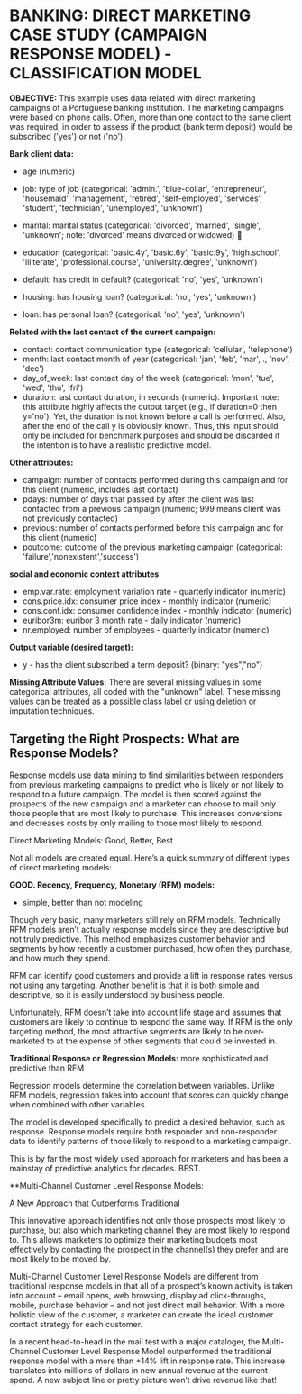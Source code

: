 # BANKING: DIRECT MARKETING CASE STUDY (CAMPAIGN RESPONSE MODEL) - CLASSIFICATION MODEL

**OBJECTIVE:** This example uses data related with direct marketing campaigns of a Portuguese banking institution. The marketing campaigns were based on phone calls. Often, more than one contact to the same client was required, in order to assess if the product (bank term deposit) would be subscribed ('yes') or not ('no').

 **Bank client data:**
* age (numeric)

* job: type of job (categorical: 'admin.', 'blue-collar', 'entrepreneur', 'housemaid', 'management', 'retired', 'self-employed', 'services', 'student', 'technician', 'unemployed', 'unknown')

* marital: marital status (categorical: 'divorced', 'married', 'single', 'unknown'; note: 'divorced' means divorced or widowed)
 
* education (categorical: 'basic.4y', 'basic.6y', 'basic.9y', 'high.school', 'illiterate', 'professional.course', 'university.degree', 'unknown')
* default: has credit in default? (categorical: 'no', 'yes', 'unknown')
* housing: has housing loan? (categorical: 'no', 'yes', 'unknown')
* loan: has personal loan? (categorical: 'no', 'yes', 'unknown')

**Related with the last contact of the current campaign:**
* contact: contact communication type (categorical: 'cellular', 'telephone')
* month: last contact month of year (categorical: 'jan', 'feb', 'mar', ., 'nov', 'dec')
* day_of_week: last contact day of the week (categorical: 'mon', 'tue', 'wed', 'thu', 'fri')
* duration: last contact duration, in seconds (numeric). Important note: this attribute highly affects the output target (e.g., if duration=0 then y='no'). Yet, the duration is not known before a call is performed. Also, after the end of the call y is obviously known. Thus, this input should only be included for benchmark purposes and should be discarded if the intention is to have a realistic predictive model.

**Other attributes:**
* campaign: number of contacts performed during this campaign and for this client (numeric, includes last contact)
* pdays: number of days that passed by after the client was last contacted from a previous campaign (numeric; 999 means client was not previously contacted)
* previous: number of contacts performed before this campaign and for this client (numeric)
* poutcome: outcome of the previous marketing campaign (categorical: 'failure','nonexistent','success')

**social and economic context attributes**
* emp.var.rate: employment variation rate - quarterly indicator (numeric)
* cons.price.idx: consumer price index - monthly indicator (numeric)
* cons.conf.idx: consumer confidence index - monthly indicator (numeric)
* euribor3m: euribor 3 month rate - daily indicator (numeric)
* nr.employed: number of employees - quarterly indicator (numeric)

**Output variable (desired target):**
* y - has the client subscribed a term deposit? (binary: "yes","no")

**Missing Attribute Values:** There are several missing values in some categorical attributes, all coded with the "unknown" label. These missing values can be treated as a possible class label or using deletion or imputation techniques.

## Targeting the Right Prospects: What are Response Models?

Response models use data mining to find similarities between responders from previous marketing campaigns to predict who is likely or not likely to respond to a future campaign. The model is then scored against the prospects of the new campaign and a marketer can choose to mail only those people that are most likely to purchase. This increases conversions and decreases costs by only mailing to those most likely to respond.

Direct Marketing Models: Good, Better, Best

Not all models are created equal. Here’s a quick summary of different types of direct marketing models:

**GOOD. Recency, Frequency, Monetary (RFM) models:**

* simple, better than not modeling

Though very basic, many marketers still rely on RFM models. Technically RFM models aren’t actually response models since they are descriptive but not truly predictive. This method emphasizes customer behavior and segments by how recently a customer purchased, how often they purchase, and how much they spend.

RFM can identify good customers and provide a lift in response rates versus not using any targeting. Another benefit is that it is both simple and descriptive, so it is easily understood by business people.

Unfortunately, RFM doesn’t take into account life stage and assumes that customers are likely to continue to respond the same way. If RFM is the only targeting method, the most attractive segments are likely to be over-marketed to at the expense of other segments that could be invested in.

**Traditional Response or Regression Models:**
more sophisticated and predictive than RFM

Regression models determine the correlation between variables. Unlike RFM models, regression takes into account that scores can quickly change when combined with other variables.

The model is developed specifically to predict a desired behavior, such as response. Response models require both responder and non-responder data to identify patterns of those likely to respond to a marketing campaign.

This is by far the most widely used approach for marketers and has been a mainstay of predictive analytics for decades.
BEST.

**Multi-Channel Customer Level Response Models:

A New Approach that Outperforms Traditional

This innovative approach identifies not only those prospects most likely to purchase, but also which marketing channel they are most likely to respond to. This allows marketers to optimize their marketing budgets most effectively by contacting the prospect in the channel(s) they prefer and are most likely to be moved by.

Multi-Channel Customer Level Response Models are different from traditional response models in that all of a prospect’s known activity is taken into account – email opens, web browsing, display ad click-throughs, mobile, purchase behavior – and not just direct mail behavior. With a more holistic view of the customer, a marketer can create the ideal customer contact strategy for each customer.

In a recent head-to-head in the mail test with a major cataloger, the Multi-Channel Customer Level Response Model outperformed the traditional response model with a more than +14% lift in response rate. This increase translates into millions of dollars in new annual revenue at the current spend. A new subject line or pretty picture won’t drive revenue like that!
